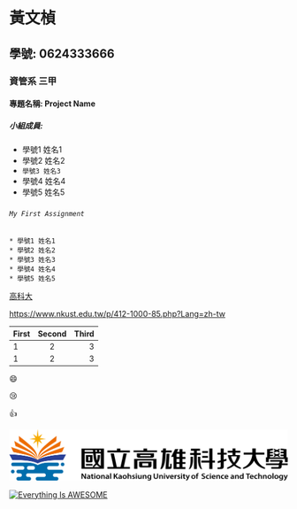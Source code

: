 # 黃文楨

## 學號: 0624333666

### 資管系 三甲

#### 專題名稱: Project Name

##### 小組成員: 
* 學號1 姓名1
* 學號2 姓名2
* `學號3 姓名3`
* 學號4 姓名4
* 學號5 姓名5

###### `My First Assignment` 

```
* 學號1 姓名1
* 學號2 姓名2
* 學號3 姓名3
* 學號4 姓名4
* 學號5 姓名5
```

[高科大](https://www.nkust.edu.tw/p/412-1000-85.php?Lang=zh-tw)

<https://www.nkust.edu.tw/p/412-1000-85.php?Lang=zh-tw>

| First | Second | Third |
|:------|:------:|------:|
|1 | 2 | 3  |
|1 | 2 | 3  |

:smile:

:cry:

:+1:

![nkust](nkust.png "高科大 LOGO")

[![Everything Is AWESOME](https://img.youtube.com/vi/StTqXEQ2l-Y/0.jpg)](https://www.youtube.com/watch?v=StTqXEQ2l-Y "Everything Is AWESOME")
